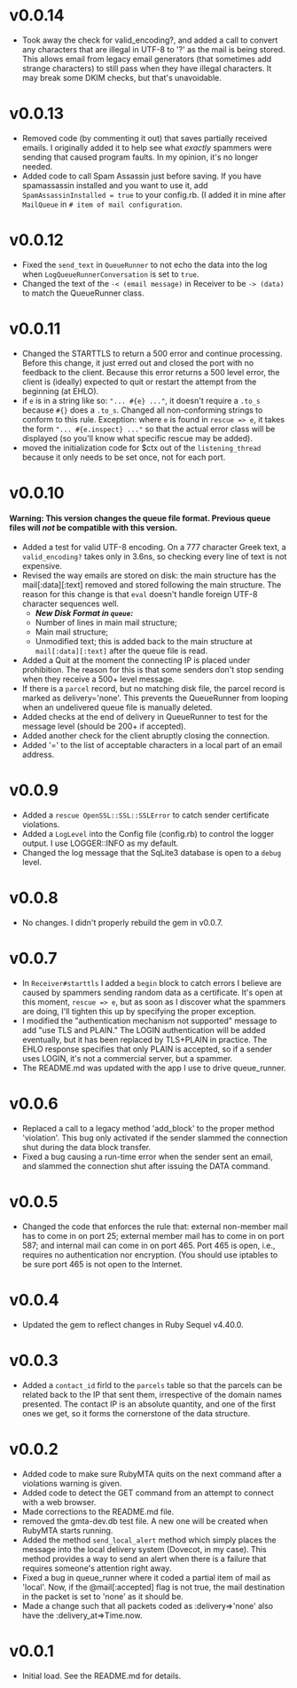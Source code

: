 # v0.0.14

* Took away the check for valid_encoding?, and added a call to convert any characters that are illegal in UTF-8 to '?' as the mail is being stored. This allows email from legacy email generators (that sometimes add strange characters) to still pass when they have illegal characters. It may break some DKIM checks, but that's unavoidable.


# v0.0.13

* Removed code (by commenting it out) that saves partially received emails. I originally added it to help see what *exactly* spammers were sending that caused program faults. In my opinion, it's no longer needed.
* Added code to call Spam Assassin just before saving. If you have spamassassin installed and you want to use it, add `
  SpamAssassinInstalled = true` to your config.rb. (I added it in mine after `MailQueue` in `# item of mail configuration`.


# v0.0.12

* Fixed the `send_text` in `QueueRunner` to not echo the data into the log when `LogQueueRunnerConversation` is set to `true`.
* Changed the text of the `-< (email message)` in Receiver to be `-> (data)` to match the QueueRunner class.


# v0.0.11

* Changed the STARTTLS to return a 500 error and continue processing. Before this change, it just erred out and closed the port with no feedback to the client. Because this error returns a 500 level error, the client is (ideally) expected to quit or restart the attempt from the beginning (at EHLO).
* if `e` is in a string like so: `"... #{e} ..."`, it doesn't require a `.to_s` because `#{}` does a `.to_s`. Changed all non-conforming strings to conform to this rule. Exception: where `e` is found in `rescue => e`, it takes the form `"... #{e.inspect} ..."` so that the actual error class will be displayed (so you'll know what specific rescue may be added).
* moved the initialization code for $ctx out of the `listening_thread` because it only needs to be set once, not for each port.


# v0.0.10

#### Warning: This version changes the queue file format. Previous queue files will *not* be compatible with this version.

* Added a test for valid UTF-8 encoding. On a 777 character Greek text, a `valid_encoding?` takes only in 3.6ns, so checking every line of text is not expensive.
* Revised the way emails are stored on disk: the main structure has the mail[:data][:text] removed and stored following the main structure. The reason for this change is that `eval` doesn't handle foreign UTF-8 character sequences well.
	- *__New Disk Format in `queue`:__*
	- Number of lines in main mail structure;
	- Main mail structure;
	- Unmodified text; this is added back to the main structure at `mail[:data][:text]` after the queue file is read.
* Added a Quit at the moment the connecting IP is placed under prohibition. The reason for this is that some senders don't stop sending when they receive a 500+ level message.
* If there is a `parcel` record, but no matching disk file, the parcel record is marked as delivery='none'. This prevents the QueueRunner from looping when an undelivered queue file is manually deleted.
* Added checks at the end of delivery in QueueRunner to test for the message level (should be 200+ if accepted).
* Added another check for the client abruptly closing the connection.
* Added '=' to the list of acceptable characters in a local part of an email address.

# v0.0.9
* Added a `rescue OpenSSL::SSL::SSLError` to catch sender certificate violations.
* Added a `LogLevel` into the Config file (config.rb) to control the logger output. I use LOGGER::INFO as my default.
* Changed the log message that the SqLite3 database is open to a `debug` level.

# v0.0.8

* No changes. I didn't properly rebuild the gem in v0.0.7.


# v0.0.7

* In `Receiver#starttls`  I added a `begin` block to catch errors I believe are caused by spammers sending random data as a certificate. It's open at this moment, `rescue => e`, but as soon as I discover what the spammers are doing, I'll tighten this up by specifying the proper exception.
* I modified the "authentication mechanism not supported" message to add "use TLS and PLAIN." The LOGIN authentication will be added eventually, but it has been replaced by TLS+PLAIN in practice. The EHLO response specifies that only PLAIN is accepted, so if a sender uses LOGIN, it's not a commercial server, but a spammer.
* The README.md was updated with the app I use to drive queue_runner.


# v0.0.6

* Replaced a call to a legacy method 'add_block' to the proper method 'violation'. This bug only activated if the sender slammed the connection shut during the data block transfer.
* Fixed a bug causing a run-time error when the sender sent an email, and slammed the connection shut after issuing the DATA command.


# v0.0.5

* Changed the code that enforces the rule that: external non-member mail has to come in on port 25; external member mail has to come in on port 587; and internal mail can come in on port 465. Port 465 is open, i.e., requires no authentication nor encryption. (You should use iptables to be sure port 465 is not open to the Internet.


# v0.0.4

* Updated the gem to reflect changes in Ruby Sequel v4.40.0.


# v0.0.3

* Added a `contact_id` firld to the `parcels` table so that the parcels can be related back to the IP that sent them, irrespective of the domain names presented. The contact IP is an absolute quantity, and one of the first ones we get, so it forms the cornerstone of the data structure.


# v0.0.2

* Added code to make sure RubyMTA quits on the next command after a violations warning is given.
* Added code to detect the GET command from an attempt to connect with a web browser.
* Made corrections to the README.md file.
* removed the gmta-dev.db test file. A new one will be created when RubyMTA starts running.
* Added the method `send_local_alert` method which simply places the message into the local delivery system (Dovecot, in my case). This method provides a way to send an alert when there is a failure that requires someone's attention right away.
* Fixed a bug in queue_runner where it coded a partial item of mail as 'local'. Now, if the @mail[:accepted] flag is not true, the mail destination in the packet is set to 'none' as it should be.
* Made a change such that all packets coded as :delivery=>'none' also have the :delivery_at=>Time.now.


# v0.0.1

* Initial load. See the README.md for details.

